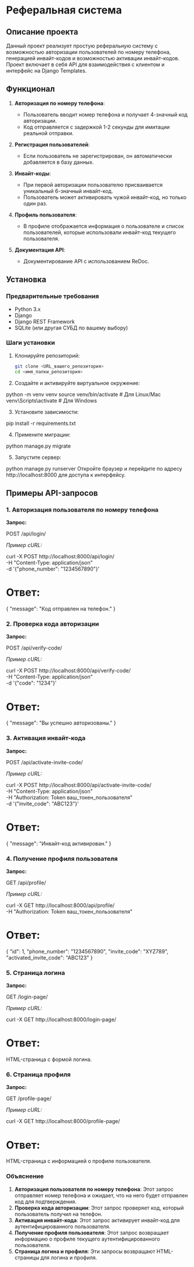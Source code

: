 # Реферальная система

## Описание проекта

Данный проект реализует простую реферальную систему с возможностью авторизации пользователей по номеру телефона, генерацией инвайт-кодов и возможностью активации инвайт-кодов. Проект включает в себя API для взаимодействия с клиентом и интерфейс на Django Templates.

## Функционал

1. **Авторизация по номеру телефона**:
   - Пользователь вводит номер телефона и получает 4-значный код авторизации.
   - Код отправляется с задержкой 1-2 секунды для имитации реальной отправки.

2. **Регистрация пользователей**:
   - Если пользователь не зарегистрирован, он автоматически добавляется в базу данных.

3. **Инвайт-коды**:
   - При первой авторизации пользователю присваивается уникальный 6-значный инвайт-код.
   - Пользователь может активировать чужой инвайт-код, но только один раз.

4. **Профиль пользователя**:
   - В профиле отображается информация о пользователе и список пользователей, которые использовали инвайт-код текущего пользователя.

5. **Документация API**:
   - Документирование API с использованием ReDoc.

## Установка

### Предварительные требования

- Python 3.x
- Django
- Django REST Framework
- SQLite (или другая СУБД по вашему выбору)

### Шаги установки

1. Клонируйте репозиторий:
   ```bash
   git clone <URL_вашего_репозитория>
   cd <имя_папки_репозитория>

2. Создайте и активируйте виртуальное окружение:

python -m venv venv
source venv/bin/activate  # Для Linux/Mac
venv\Scripts\activate  # Для Windows

3. Установите зависимости:

pip install -r requirements.txt

4. Примените миграции:

python manage.py migrate

5. Запустите сервер:

python manage.py runserver
Откройте браузер и перейдите по адресу http://localhost:8000 для доступа к интерфейсу.


## Примеры API-запросов

### 1. Авторизация пользователя по номеру телефона

**Запрос:**

POST /api/login/

*Пример cURL:*

curl -X POST http://localhost:8000/api/login/ \
-H "Content-Type: application/json" \
-d '{"phone_number": "1234567890"}'

# Ответ:

{
    "message": "Код отправлен на телефон."
}

### 2. Проверка кода авторизации

**Запрос:**

POST /api/verify-code/

*Пример cURL:*

curl -X POST http://localhost:8000/api/verify-code/ \
-H "Content-Type: application/json" \
-d '{"code": "1234"}'

# Ответ:

{
    "message": "Вы успешно авторизованы."
}

### 3. Активация инвайт-кода

**Запрос:**

POST /api/activate-invite-code/

*Пример cURL:*

curl -X POST http://localhost:8000/api/activate-invite-code/ \
-H "Content-Type: application/json" \
-H "Authorization: Token ваш_токен_пользователя" \
-d '{"invite_code": "ABC123"}'

# Ответ:

{
    "message": "Инвайт-код активирован."
}

### 4. Получение профиля пользователя

**Запрос:**

GET /api/profile/

*Пример cURL:*

curl -X GET http://localhost:8000/api/profile/ \
-H "Authorization: Token ваш_токен_пользователя"

# Ответ:

{
    "id": 1,
    "phone_number": "1234567890",
    "invite_code": "XYZ789",
    "activated_invite_code": "ABC123"
}


### 5. Страница логина

**Запрос:**

GET /login-page/

*Пример cURL:*

curl -X GET http://localhost:8000/login-page/

# Ответ:

HTML-страница с формой логина.


### 6. Страница профиля

**Запрос:**

GET /profile-page/

*Пример cURL:*

curl -X GET http://localhost:8000/profile-page/

# Ответ:

HTML-страница с информацией о профиле пользователя.



### Объяснение

1. **Авторизация пользователя по номеру телефона**: Этот запрос отправляет номер телефона и ожидает, что на него будет отправлен код для подтверждения.
2. **Проверка кода авторизации**: Этот запрос проверяет код, который пользователь получил на телефон.
3. **Активация инвайт-кода**: Этот запрос активирует инвайт-код для аутентифицированного пользователя.
4. **Получение профиля пользователя**: Этот запрос возвращает информацию о профиле текущего аутентифицированного пользователя.
5. **Страница логина и профиля**: Эти запросы возвращают HTML-страницы для логина и профиля.
